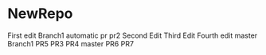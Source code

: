 # NewRepo
First edit
Branch1
automatic pr
pr2
Second Edit
Third Edit
Fourth edit
master
Branch1
PR5
PR3
PR4
master
PR6
PR7
